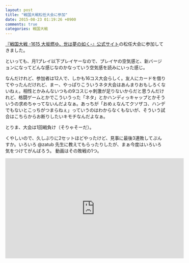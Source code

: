 ```yaml
---
layout: post
title: "戦国大戦松任大会に参加"
date: 2015-08-23 01:19:26 +0900
comments: true
categories: 戦国大戦
---
```


[『戦国大戦 -1615 大坂燃ゆ、世は夢の如く-』公式サイト](http://www.sengoku-taisen.com/)の松任大会に参加してきました。

といっても、月1プレイ以下プレイヤーなので、プレイヤの空気感と、新バージョンになってどんな感じなのかなっていう空気感を読みにいった感じ。

なんだけれど、参加者は12人で、しかも16コス大会らしく。友人にカードを借りてやったんだけれど、まー、やっぱりこういうネタ大会はあんまりおもしろくないねぇ。相性とかみんないつもの9コスじゃ刺激が足りないからだと思うんだけれど、格闘ゲームとかでこういうった「ネタ」とかハンディっキャップとかそういうの求めちゃってないんだよなぁ。あっちが「おめぇなんてクソザコ、ハンデでもないとこっちがつまらねぇ」っていうのはわからなくもないが、そういう試合はこちらからお断りしたいキモチなんだよなぁ。

とりま、大会は1回戦負け（そりゃそーだ）。

くやしいので、久しぶりに2セットほどやったけど、見事に最後3連敗してぷんすか。いろいろ @zatub 先生に教えてもらったりしたが、まぁ今度はいろいろ気をつけてがんばろう。
動画はその敗戦の1つ。

<iframe width="560" height="315" src="https://www.youtube.com/embed/T1x0K_VF0dg" frameborder="0" allowfullscreen></iframe>
